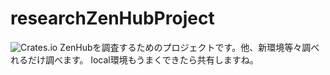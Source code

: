 # researchZenHubProject
![Crates.io](https://img.shields.io/crates/l/rustc-serialize.svg)
ZenHubを調査するためのプロジェクトです。他、新環境等々調べれるだけ調べます。
local環境もうまくできたら共有しますね。


